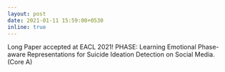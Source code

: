 ```yaml
---
layout: post
date: 2021-01-11 15:59:00+0530
inline: true
---
```


Long Paper accepted at EACL 2021! PHASE: Learning Emotional Phase-aware Representations for Suicide Ideation Detection on Social Media. (Core A)
